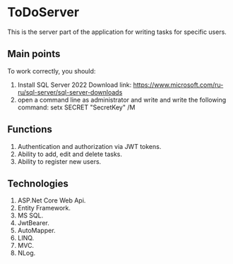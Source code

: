 # ToDoServer

This is the server part of the application for writing tasks for specific users.

## Main points

To work correctly, you should:
1. Install SQL Server 2022 
Download link: https://www.microsoft.com/ru-ru/sql-server/sql-server-downloads
2. open a command line as administrator and write and write the following command:
setx SECRET "SecretKey" /M  

## Functions

1. Authentication and authorization via JWT tokens.
2. Ability to add, edit and delete tasks.
3. Ability to register new users.

## Technologies

1. ASP.Net Core Web Api.
2. Entity Framework.
3. MS SQL.
4. JwtBearer.
5. AutoMapper.
6. LINQ.
7. MVC.
8. NLog.
